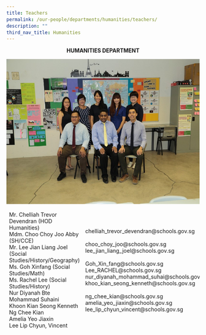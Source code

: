 ```yaml
---
title: Teachers
permalink: /our-people/departments/humanities/teachers/
description: ""
third_nav_title: Humanities
---
```

**<center>HUMANITIES DEPARTMENT</center>**


![](/images/Our%20People/Departments/Humanities%20Dept%20Teachers.jpg)


<table>
<thead>
  <tr>
    <td>Mr. Chelliah Trevor Devendran (HOD Humanities)<br>Mdm. Choo Choy Joo Abby (SH/CCE)<br>Mr. Lee Jian Liang Joel (Social Studies/History/Geography)<br>Ms. Goh Xinfang (Social Studies/Math)<br>Ms. Rachel Lee (Social Studies/History)<br>Nur Diyanah Bte Mohammad Suhaini<br>Khoon Kian Seong Kenneth<br>Ng Chee Kian<br>Amelia Yeo Jiaxin<br>Lee Lip Chyun, Vincent</td>
    <td>chelliah_trevor_devendran@schools.gov.sg<br><br>choo_choy_joo@schools.gov.sg<br>lee_jian_liang_joel@schools.gov.sg<br><br>Goh_Xin_fang@schools.gov.sg<br>Lee_RACHEL@schools.gov.sg<br>nur_diyanah_mohammad_suhai@schools.gov.sg<br>khoo_kian_seong_kenneth@schools.gov.sg<br><br>ng_chee_kian@schools.gov.sg<br>amelia_yeo_jiaxin@schools.gov.sg<br>lee_lip_chyun_vincent@schools.gov.sg</td>
  </tr>
</thead>
</table>